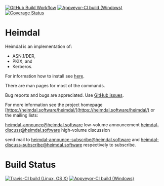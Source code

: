 [![GitHub Build Workflow](https://github.com/heimdal/heimdal/actions/workflows/build.yml/badge.svg)](https://github.com/heimdal/heimdal/actions?query=workflow%3Abuild)
[![Appveyor-CI build (Windows)](https://ci.appveyor.com/api/projects/status/6j0k0m7kd6jjj4tw/branch/master?svg=true)](https://ci.appveyor.com/project/heimdal/heimdal/branch/master)
[![Coverage Status](https://coveralls.io/repos/github/heimdal/heimdal/badge.svg?branch=master)](https://coveralls.io/github/heimdal/heimdal?branch=master)

Heimdal
=======

Heimdal is an implementation of:

 - ASN.1/DER,
 - PKIX, and
 - Kerberos.

For information how to install see [here](https://github.com/heimdal/heimdal/wiki/Building-and-installing).

There are man pages for most of the commands.

Bug reports and bugs are appreciated.  Use [GitHub issues](https://www.heimdal.software/heimdal/issues).

For more information see the project homepage [https://heimdal.software/heimdal/](https://heimdal.software/heimdal/) or the mailing lists:

  heimdal-announce@heimdal.software	low-volume announcement
  heimdal-discuss@heimdal.software	high-volume discussion

send mail to [heimdal-announce-subscribe@heimdal.software](mailto:heimdal-announce-subscribe@heimdal.software) and
[heimdal-discuss-subscribe@heimdal.software](mailto:heimdal-discuss-subscribe@heimdal.software)
respectively to subscribe.


Build Status
============

[![Travis-CI build (Linux, OS X)](https://travis-ci.org/heimdal/heimdal.svg?branch=master)](https://travis-ci.org/heimdal/heimdal#)
[![Appveyor-CI build (Windows)](https://ci.appveyor.com/api/projects/status/6j0k0m7kd6jjj4tw/branch/master?svg=true)](https://ci.appveyor.com/project/heimdal/heimdal/branch/master)
